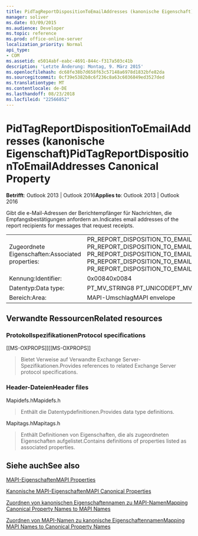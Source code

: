 ```yaml
---
title: PidTagReportDispositionToEmailAddresses (kanonische Eigenschaft)
manager: soliver
ms.date: 03/09/2015
ms.audience: Developer
ms.topic: reference
ms.prod: office-online-server
localization_priority: Normal
api_type:
- COM
ms.assetid: e5014abf-eabc-4691-844c-f317a503c41b
description: 'Letzte Änderung: Montag, 9. März 2015'
ms.openlocfilehash: dc68fe38b7d658f63c57148a6978d1832bfe82da
ms.sourcegitcommit: 0cf39e5382b8c6f236c8a63c6036849ed3527ded
ms.translationtype: MT
ms.contentlocale: de-DE
ms.lasthandoff: 08/23/2018
ms.locfileid: "22566852"
---
```

# <a name="pidtagreportdispositiontoemailaddresses-canonical-property"></a><span data-ttu-id="62234-103">PidTagReportDispositionToEmailAddresses (kanonische Eigenschaft)</span><span class="sxs-lookup"><span data-stu-id="62234-103">PidTagReportDispositionToEmailAddresses Canonical Property</span></span>

  
  
<span data-ttu-id="62234-104">**Betrifft**: Outlook 2013 | Outlook 2016</span><span class="sxs-lookup"><span data-stu-id="62234-104">**Applies to**: Outlook 2013 | Outlook 2016</span></span> 
  
<span data-ttu-id="62234-105">Gibt die e-Mail-Adressen der Berichtempfänger für Nachrichten, die Empfangsbestätigungen anfordern an.</span><span class="sxs-lookup"><span data-stu-id="62234-105">Indicates email addresses of the report recipients for messages that request receipts.</span></span>
  
|||
|:-----|:-----|
|<span data-ttu-id="62234-106">Zugeordnete Eigenschaften:</span><span class="sxs-lookup"><span data-stu-id="62234-106">Associated properties:</span></span>  <br/> |<span data-ttu-id="62234-107">PR_REPORT_DISPOSITION_TO_EMAIL_ADDRESSES, PR_REPORT_DISPOSITION_TO_EMAIL_ADDRESSES_A, PR_REPORT_DISPOSITION_TO_EMAIL_ADDRESSES_W</span><span class="sxs-lookup"><span data-stu-id="62234-107">PR_REPORT_DISPOSITION_TO_EMAIL_ADDRESSES, PR_REPORT_DISPOSITION_TO_EMAIL_ADDRESSES_A, PR_REPORT_DISPOSITION_TO_EMAIL_ADDRESSES_W</span></span>  <br/> |
|<span data-ttu-id="62234-108">Kennung:</span><span class="sxs-lookup"><span data-stu-id="62234-108">Identifier:</span></span>  <br/> |<span data-ttu-id="62234-109">0x0084</span><span class="sxs-lookup"><span data-stu-id="62234-109">0x0084</span></span>  <br/> |
|<span data-ttu-id="62234-110">Datentyp:</span><span class="sxs-lookup"><span data-stu-id="62234-110">Data type:</span></span>  <br/> |<span data-ttu-id="62234-111">PT_MV_STRING8 PT_UNICODE</span><span class="sxs-lookup"><span data-stu-id="62234-111">PT_MV_STRING8, PT_UNICODE</span></span>  <br/> |
|<span data-ttu-id="62234-112">Bereich:</span><span class="sxs-lookup"><span data-stu-id="62234-112">Area:</span></span>  <br/> |<span data-ttu-id="62234-113">MAPI-Umschlag</span><span class="sxs-lookup"><span data-stu-id="62234-113">MAPI envelope</span></span>  <br/> |
   
## <a name="related-resources"></a><span data-ttu-id="62234-114">Verwandte Ressourcen</span><span class="sxs-lookup"><span data-stu-id="62234-114">Related resources</span></span>

### <a name="protocol-specifications"></a><span data-ttu-id="62234-115">Protokollspezifikationen</span><span class="sxs-lookup"><span data-stu-id="62234-115">Protocol specifications</span></span>

<span data-ttu-id="62234-116">[[MS-OXPROPS]]</span><span class="sxs-lookup"><span data-stu-id="62234-116">[[MS-OXPROPS]]</span></span> 
  
> <span data-ttu-id="62234-117">Bietet Verweise auf Verwandte Exchange Server-Spezifikationen.</span><span class="sxs-lookup"><span data-stu-id="62234-117">Provides references to related Exchange Server protocol specifications.</span></span>
    
### <a name="header-files"></a><span data-ttu-id="62234-118">Header-Dateien</span><span class="sxs-lookup"><span data-stu-id="62234-118">Header files</span></span>

<span data-ttu-id="62234-119">Mapidefs.h</span><span class="sxs-lookup"><span data-stu-id="62234-119">Mapidefs.h</span></span>
  
> <span data-ttu-id="62234-120">Enthält die Datentypdefinitionen.</span><span class="sxs-lookup"><span data-stu-id="62234-120">Provides data type definitions.</span></span>
    
<span data-ttu-id="62234-121">Mapitags.h</span><span class="sxs-lookup"><span data-stu-id="62234-121">Mapitags.h</span></span>
  
> <span data-ttu-id="62234-122">Enthält Definitionen von Eigenschaften, die als zugeordneten Eigenschaften aufgelistet.</span><span class="sxs-lookup"><span data-stu-id="62234-122">Contains definitions of properties listed as associated properties.</span></span>
    
## <a name="see-also"></a><span data-ttu-id="62234-123">Siehe auch</span><span class="sxs-lookup"><span data-stu-id="62234-123">See also</span></span>



[<span data-ttu-id="62234-124">MAPI-Eigenschaften</span><span class="sxs-lookup"><span data-stu-id="62234-124">MAPI Properties</span></span>](mapi-properties.md)
  
[<span data-ttu-id="62234-125">Kanonische MAPI-Eigenschaften</span><span class="sxs-lookup"><span data-stu-id="62234-125">MAPI Canonical Properties</span></span>](mapi-canonical-properties.md)
  
[<span data-ttu-id="62234-126">Zuordnen von kanonischen Eigenschaftennamen zu MAPI-Namen</span><span class="sxs-lookup"><span data-stu-id="62234-126">Mapping Canonical Property Names to MAPI Names</span></span>](mapping-canonical-property-names-to-mapi-names.md)
  
[<span data-ttu-id="62234-127">Zuordnen von MAPI-Namen zu kanonische Eigenschaftennamen</span><span class="sxs-lookup"><span data-stu-id="62234-127">Mapping MAPI Names to Canonical Property Names</span></span>](mapping-mapi-names-to-canonical-property-names.md)

